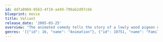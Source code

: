 ```yaml
---
id: ddfa0969-9563-4f19-a449-799ab2d97cbb
blueprint: movie
title: Valiant
release_date: '2005-03-25'
overview: "The animated comedy tells the story of a lowly wood pigeon named Valiant, who overcomes his small size to become a hero in Great Britain's Royal Air Force Homing Pigeon Service during World War II. The RHPS advanced the Allied cause by flying vital messages about enemy movements across the English Channel, whilst evading brutal attacks by the enemy's Falcon Brigade."
genres: '[{"id": 16, "name": "Animation"}, {"id": 10751, "name": "Family"}, {"id": 12, "name": "Adventure"}]'
---
```

